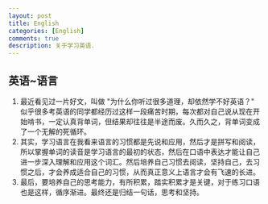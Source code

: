 ```yaml
---
layout: post
title: English
categories: [English]
comments: true
description: 关于学习英语.
---
```


## 英语~语言
   1. 最近看见过一片好文，叫做 "为什么你听过很多道理，却依然学不好英语？"  似乎很多考英语的同学都经历过这样一段痛苦时期，每次都对自己说从现在开始啃书，一定认真背单词，但结果却往往是半途而废。久而久之，背单词变成了一个无解的死循环。
   2. 其实，学习语言在我看来语言的习惯都是先说和应用，然后才是拼写和阅读，所以掌握单词的读音是学习语言的最初的状态，然后在口语中表达才能让自己进一步深入理解和应用这个词汇。然后培养自己习惯去阅读，坚持自己，去习惯之后，才会养成适合自己的习惯，从而真正意义上语言才会有飞速的长进。
   3. 最后，要培养自己的思考能力，有所积累，踏实积累才是关键，对于练习口语也是这样，循序渐进。最终还是归结一句话，思考和坚持。
